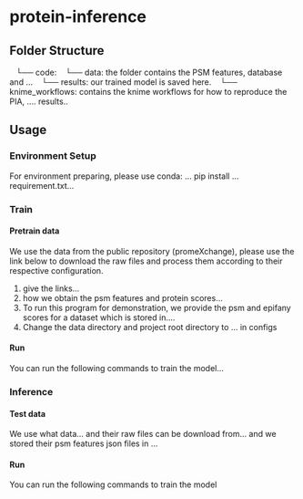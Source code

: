 # protein-inference


## Folder Structure
   └── code:
   └── data: the folder contains the PSM features, database and ...
   └── results: our trained model is saved here.
   └── knime_workflows: contains the knime workflows for how to reproduce the PIA, .... results..

## Usage

### Environment Setup

For environment preparing, please use conda:
... pip install ... requirement.txt...


### Train

#### Pretrain data

We use the data from the public repository (promeXchange), please use the link below to download the raw files and process them according to their respective configuration.

1. give the links...
2. how we obtain the psm features and protein scores...
3. To run this program for demonstration, we provide the psm and epifany scores for a dataset which is stored in....
4. Change the data directory and project root directory to ... in configs
#### Run
You can run the following commands to train the model...

### Inference

#### Test data

We use what data... and their raw files can be download from...
and we stored their psm features json files in ...

#### Run
You can run the following commands to train the model


